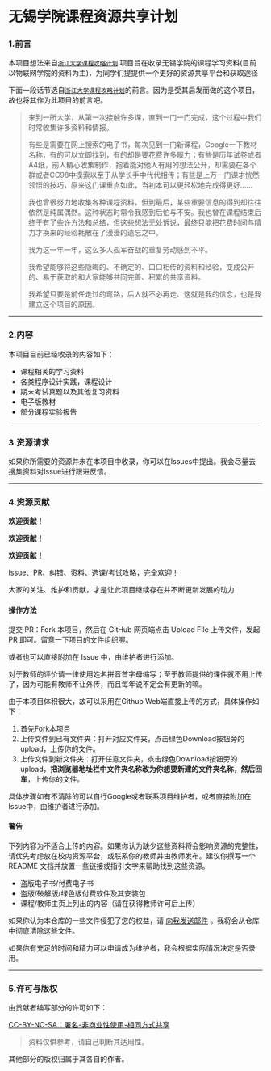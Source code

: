 # 无锡学院课程资源共享计划

### 1.前言

本项目想法来自[`浙江大学课程攻略计划`](https://github.com/QSCTech/) 项目旨在收录无锡学院的课程学习资料(目前以物联网学院的资料为主)，为同学们提提供一个更好的资源共享平台和获取途径

下面一段话节选自[`浙江大学课程攻略计划`](https://github.com/QSCTech/)的前言。因为是受其启发而做的这个项目，故也将其作为此项目的前言吧。

> 来到一所大学，从第一次接触许多课，直到一门一门完成，这个过程中我们时常收集许多资料和情报。
>
> 有些是需要在网上搜索的电子书，每次见到一门新课程，Google一下教材名称，有的可以立即找到，有的却是要花费许多眼力；有些是历年试卷或者A4纸，前人精心收集制作，抱着能对他人有用的想法公开，却需要在各个群或者CC98中摸索以至于从学长手中代代相传；有些是上万一门课才恍然领悟的技巧，原来这门课重点如此，当初本可以更轻松地完成得更好......
>
> 我也曾很努力地收集各种课程资料，但到最后，某些重要信息的得到却往往依然是纯属偶然。这种状态时常令我感到后怕与不安。我也曾在课程结束后终于有了些许方法和总结，但这些想法无处诉说，最终只能把花费时间与精力才换来的经验耗散在了漫漫的遗忘之中。
>
> 我为这一年一年，这么多人孤军奋战的重复劳动感到不平。
>
> 我希望能够将这些隐晦的、不确定的、口口相传的资料和经验，变成公开的、易于获取的和大家能够共同完善、积累的共享资料。
>
> 我希望只要是前任走过的弯路，后人就不必再走、这就是我的信念，也是我建立这个项目的原因。

------

### 2.内容

本项目目前已经收录的内容如下：

- 课程相关的学习资料
- 各类程序设计实践，课程设计
- 期末考试真题以及其他复习资料
- 电子版教材
- 部分课程实验报告

------

### 3.资源请求

如果你所需要的资源并未在本项目中收录，你可以在Issues中提出。我会尽量去搜集资料对Issue进行跟进反馈。

------

### 4.资源贡献

**欢迎贡献！**

**欢迎贡献！**

**欢迎贡献！**

Issue、PR、纠错、资料、选课/考试攻略，完全欢迎！

大家的关注、维护和贡献，才是让此项目继续存在并不断更新发展的动力

#### 操作方法

提交 PR：Fork 本项目，然后在 GitHub 网页端点击 Upload File 上传文件，发起 PR 即可。留意一下项目的文件组织喔。

或者也可以直接附加在 Issue 中，由维护者进行添加。

对于教师的评价请一律使用姓名拼音首字母缩写；至于教师提供的课件就不用上传了，因为可能有教师不让外传，而且每年说不定会有更新的嘛。

由于本项目体积很大，故可以采用在Github Web端直接上传的方式，具体操作如下：

1. 首先Fork本项目
2. 上传文件到已有文件夹：打开对应文件夹，点击绿色Download按钮旁的upload，上传你的文件。
3. 上传文件到新文件夹：打开任意文件夹，点击绿色Download按钮旁的upload，**把浏览器地址栏中文件夹名称改为你想要新建的文件夹名称，然后回车**，上传你的文件。

具体步骤如有不清除的可以自行Google或者联系项目维护者，或者直接附加在Issue中，由维护者进行添加。

#### 警告

下列内容为不适合上传的内容。如果你认为缺少这些资料将会影响资源的完整性，请优先考虑放在校内资源平台，或联系你的教师并由教师发布。建议你撰写一个 README 文档并放置一些链接或指引文字来帮助找到这些资源。

- 盗版电子书/付费电子书
- 盗版/破解版/绿色版付费软件及其安装包
- 课程/教师主页上列出的内容（请在获得教师许可后上传）

如果你认为本仓库的一些文件侵犯了您的权益，请 [向我发送邮件](mailto:z3227333600@gmail.com) 。我将会从仓库中彻底清除这些文件。

如果你有充足的时间和精力可以申请成为维护者，我会根据实际情况决定是否录用。

------

### 5.许可与版权

由贡献者编写部分的许可如下：

[CC-BY-NC-SA：署名-非商业性使用-相同方式共享](https://creativecommons.org/licenses/by-nc-sa/4.0/deed.zh)

> 资料仅供参考，请自己判断其适用性。

其他部分的版权归属于其各自的作者。
